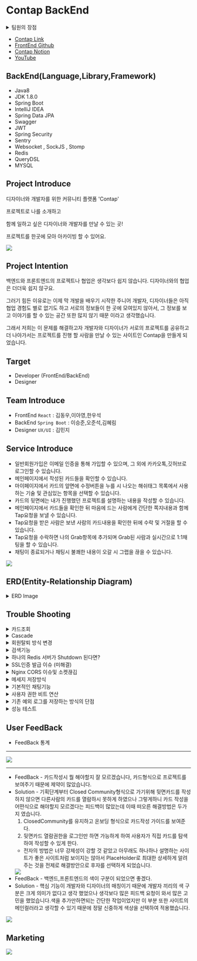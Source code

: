 # Contap BackEnd

<details>
<summary>팀원의 장점</summary>
<div markdown="1">

### 한우석

- 이승준 
  - 어떤 부탁을 드려도 정말 척척 해결 해주셨습니다. 덕분에 부담없이 필요한 기능들을 요청할 수 있어서 너무 좋았습니다. 서버 처리 속도도 되게 꼼꼼하게 신경 써주셔서 저희 사이트가 훨씬 더 쾌적해 졌다고 생각합니다. 매우 뛰어난 실력을 가지셨음에도 겸손하시고 항상 꼼꼼하게 코드 리뷰도 해주시면서 백엔드의 기둥같은 역할을 잘 해주셔서 너무 감사합니다.
- 오준석
  - 미니때도 같이 프로젝트를 진행 했었는데 그때 보다 훨씬 많은 성장을 하셨다고 생각합니다. 저와 같이 항상 마지막 까지 게더에 남아서 다른 짜잘한 기능들을 같이 진행 했었는데 그렇게 필요하지 않은 기능인데도 불구하고 막히면 끝까지 해결 하려고 하시는 모습이 인상적이였습니다. 프로젝트 내,외적으로 문제가 생기면 가장 먼저 뛰어가고 팀을 위해주셔서 우리팀이 웃으면서 여기까지 올 수 있었습니다. 그리고 솔직히 소셜로그인, HTTPS모두 준석님 아니였으면 못했을 것 같아요!
- 김혜림
  - 항상 밝은모습으로 맡은 일은 끝까지 해내고 마는 모습이 좋았습니다. 똑 부러지게 설명도 잘 해주시고 힘든 내색도 잘 하지 않으셨어요. 매번 회의를 진행 할 때도 정말 열심히 참여해주셔서 이렇게 좋은 결과물이 나왔다고 생각합니다. 저희 왕언니에요!
- 김동우
  - 담당하신 부분에 대해서 어떻게든 찾아 문제를 해결 하시는 모습이 너무 든든 했습니다.
    그래서 더 제 파트에 집중할 수 있었던 것 같아요! 의지가 많이 되었습니다.
    좋은 아이디어를 많이 내주셔서 감사합니다.
- 이아영
  - 거의 마이페이지에 감금당해 있으시던 우리 아영님.. 그래도 결국 이기셔서 다행입니다 ㅜㅜ 정말 끝까지 포기하지 않고 늦은 시간까지 너무 고생 많으셨어요! 저한테 물어보실때 계속 너무 죄송해 하셨는데 그러지 않아도 괜찮아요 덕분에 저도 많이 배울 수 있어서 너무 의미있었던 시간이였습니다.
    덕분에 마이페이지 진짜 이쁘게 나왔어요 너무 감사하고 고생 많으셨습니다~
- 김민지
  - 이번 실전프로젝트 모든 디자이너를 통틀어서 가장 열심히 참여 해주셨다고 확신합니다.
    UX/UI, 라이팅 등 뭐 하나 이유없이 작업하시지 않고 꼼꼼하게 신경 쓰시는 모습에 너무 많은 것을 배웠습니다. 제 의견을 정말 잘 들어주시고 피드백도 꼼꼼하게 해주셔서 저희 사이트 디자인이 그렇게 칭찬을 받았다고 생각해요! 하루도 빠지지 않고 게더에 계속 들어와 계시고 혼자여서 많이 부담 되었을텐데도 불구하고 정말 디자인을 잘 뽑아 주셨습니다. 전 저희 사이트 디자인이 세상에서 제일 이뻐요 채구채구

### 오준석

- 이승준
  - 코드 이해력이 너무 좋으셨습니다.  남이 짠 코드도 쉽게 이해한 뒤에 알려주셨고, 전반적으로 코드를 어떻게 생각하며 짜면 좋을지 생각하는 방법을 많이 배웠습니다.어떤 질문이던 마다하지 않고 친절하게 알려주셨습니다.언제나 밝은 모습으로 팀원들을 항상 반겨주는 모습에 많은것을 배운 시간이었습니다.많은걸 알려주셔서 너무 감사합니다.
- 김혜림
  - 항상 긍정적이시고 어떤 도움도 거절하지 않고 항상 밝은모습으로 도와주셨습니다. 워낙 경력도 있으신 분이었어서 코드를 작성하는데 있어서도 배울점이 많았습니다.그리고 좋은 분위기를 형성해주시려고 항상 노력해주셨고 어떤말이던 귀담아 들어주셔서 너무너무 감사했습니다. 많은걸 배울수 있게 해줘서 감사합니다.
- 김동우
  - 팀장으로서 팀원들의 의견을 귀 귀울이려고 노력하시는 모습이 멋졌습니다.팀원의 생각이라면 절대 놓치지 않으려고 하시는 모습이 너무 인상깊었습니다. 팀장일하는게 만만치 않은 일 일텐데 개의치않아하시고 항상 팀원을 먼저 생각하려 하시는 모습에서 많은것을 배웠습니다.팀원들을 잘 이끌어주셔서 감사합니다.
- 한우석
  - 미니프로젝트때도 한팀이었기에 너무나도 서로를 잘 아는 상태였습니다. 역시나 이번 프로젝트때도 서로의 케미가 빛을 내주었고,항상 밝은 모습과 책임감 있는 모습은 여전히 최고였습니다. 새벽까지 저와함께 짜잘한 버그들을 같이 수정하고 안되는것도 같이 헤딩하면서 많이 성장하는 시간이 되었던것 같습니다.함께 늦게까지 노력해줘서 감사합니다.
- 이아영
  - 언제나 긍정적이시고 막히시면 언제나 질문 하시며 더 실력을 늘리고 싶어하는 열정이 너무나도 많이 보였었습니다. 본인 맡은 바를 어떻게해서든 끝내려는 모습도 인상깊었습니다. 본인이 항상 부족하다고 생각하시면서 겸손한 자세로 공부하는 모습을 볼때마다 나도 저렇게 해야겠다 라는 생각을 정말 많이 했던것 같습니다. 언제나 밝은모습 보여주셔서 감사합니다.
- 김민지
  - 개발자가 아닌 디자이너이시기에 제가 감히 실력을 논할순 없지만 제가 느끼기엔 실력적으로도 너무 출중하셨고, 어떤 디자인의 요구가 들어오더라도 마다하지않고 다 반영하려고 노력해주셨던 모습이 본받아야 겠다라고 생각했습니다.학교를 다니시는 와중에도 디자이너일 외적으로도 팀원들과 자주 소통하고 정말 팀의 일부가 되어 함께하는 모습이 너무 인상 깊었습니다.언제나 긍정적으로 임해주셔서 감사합니다.

### 김민지

- 이승준
  - 백엔드는 잘 모르지만 서버 최적화에 많은 힘을 써주신 것 같습니다. 덕분에 안정성 있는 홈페이지를 만들 수 있었던 것 같습니다. 또한 같은 팀 외에도 다른 팀 백엔드 개발자도 성심성의껏 도와주시는 점이 인상적이었습니다. 무뚝뚝한 말투에 그렇지 못한 따뜻한 심성에 같이 일하면서 재밌고 즐거웠습니다. 감사했습니다!
- 오준석
  - 팀의 문제 해결사이자 분위기 메이커를 담당하셨습니다. 덕분에 트러블 없이 즐겁게 프로젝트를 진행할 수 있었고 의지할 수 있었습니다. 적극적으로 유저 테스트를 진행하거나, 팀원들의 개발 일정 체크하는 등 팀의 전반적인 부분에 기여하셨기 때문에 백엔드 개발자 외에도 PM과 같은 역량을 볼 수 있었습니다. 준석님이 있어서 모두가 즐거웠습니다. 감사합니다.
- 김혜림
  - 백엔드 개발자지만 나은 서비스를 위해 기획면에서도 고민할 줄 아셨습니다. 기획 중에 흩어졌던 대화들을 정리하고 다음 방향을 제시하는데 탁월하셨습니다. 개발에서도 문제가 있으면 꼭 해결하려는 끈기와, 그 누구보다 성실하신 혜림님을 보며 같이 열심히 해야겠다고 생각했습니다. 고생 많으셨습니다.
- 김동우
  - 팀장으로서 팀을 이끌어가는데 부담이 크셨을 거라 생각합니다. 하지만 그런 내색 없이 항상 팀원들의 이야기에 귀 기울여주셨고 책임감 있게 팀을 이끌어 주셨습니다. 또한 중요한 디자인이 있으면 어렵더라도 반영해 주시려고 노력해 주신 점이 감사했습니다.
- 한우석
  - '좋은 프런트엔드 개발자'의 자질을 모두 갖추신 것 같습니다. 실력, 디자인 안목, 꼼꼼함, UX 이해도, 좋은 결과물을 위해 디자인을 최대한 구현하려는 노력까지 배우고 싶은 점이 많았습니다. 특히나 디자이너와의 커뮤니케이션 능력이 협업에서 빛을 발해 즐겁게 일할 수 있었습니다. 기억에 남는 개발자가 될 것 같습니다.
- 이아영
  - 개발 중에 담당 파트에서 디자인이 많이 수정되었지만 UI의 개선을 위해 잔수정도 마다하지 않으셨습니다. 항상 따뜻하고 웃는 얼굴로 팀원들을 대해주셨고 덕분에 팀 분위기는 물론 피드백의 과정마저 즐거웠습니다. 또한 개발 중간중간 디자이너와 커뮤니케이션을 위해 노력하시는 점이 인상 깊었습니다. 너무 감사했습니다 아영님.

### 이승준

- 오준석
  - 덕분에 6주동안 웃으면서 지낼수 있었습니다. 광대가 아니라 항상 좋은분위기를 만들어주셔서 재밌는 환경에 개발할수있어서 감사하게 생각하고 있습니다. 문서정리도 잘해주시고 , sentry,https,이메일 인증 등 새로운 기술을 적용해주셔서 서비스의 완성도를 높일수 있었던것 같습니다.
- 김혜림
  - 어려운 문제도 끈기를 갖고 해결하려는 모습이 보기좋았습니다. 개발 과정중에서 문제가 발생했을때 혼자 공부하시면서 처리해주시고, 그내용까지 상세하게 정리해서 설명해주셔서 감사하게 생각하고있습니다.그리고 여러가지 자잘한 부분도 섬세하게 신경써주셔서 놓치고 갈수있던 부분들도 많이 잡아주셨습니다.!
- 김동우
  - 팀장역할을 잘 해주셔서 감사하게 생각하고있습니다. 항해 1주차때 같은조로 만났었는데 열심히 하는 모습이 보기좋았었는데 그때 그모습 그대로 변하지않고 초심 그대로 열심히 하시는 모습을 보면서 저도 동기부여를 많이 받은것 같습니다. 변하지 않고 열심히 하길 바랄게요...!!
- 한우석
  - 프론트 개발자 분들중에 제일 고생을 많이 하신것 같습니다. 여러가지 기술적인 측면도 해결해주시고 자잘한 부분까지 꼼꼼하게 신경써주셔서 좋은결과물을 얻어낼수 있었던것 같습니다.재밌는 성격 덕분에 6주동안 재밌게 지낼수있어서 좋았어요.. 정말 열심히 하시고 잘하시는 분이라서 성큼성큼 성장할것 같네요!
- 이아영
  - 항상 긍정적인 분입니다. 어떤 상황에서도 밝게대해 주실것같아서 어떤 얘기던 편하게 얘기할수있을것같다는 생각이 드는 분입니다. 또한 일이 해결될때까지 자리를 지키는 모습도 정말 책임감있고 멋있으신것같습니다. 프로젝트 막바지에는 항상 해뜰때까지 하셧던것 같네요. 덕분에 클라이언트 부분이 더완성도가 높아진것같습니다. 정말 고생하셧어요.
- 김민지
  - 수업까지들으시고 다른 사이드 프로젝트까지 진행하시면서 디자인을 만들어 주셨습니다.디자인에대한 안목은 없지만 정말 누가봐도 이쁜 디자인을 만들어주셔서 감사하게 생각하고 있어요, 바쁘신 와중에도 항상 게더에 접속해서 밤늦게까지 같이 열심히 일 해 주시고, 의사소통도 적극적으로 해주신것 같아요 다시한번 감사드립니다.

### 이아영 

- 이승준
  - 프론트에서 필요한 요청이 있는지 항상 신경써주셔서 정말 감사했으며, 프론트 코드도 공부하시면서 어려운 부분 같이 보면서 도와주셔서 감사합니다. 묵묵히 맡으신 부분 책임감있게 마무리해주셔서 멋지십니다!
- 오준석
  - 개발하면서 힘들어할때 좋은 말씀으로 응원해주셔서 정말 감사했으며, https 연결 성공하시고 다른조원 분들에게도 알려주셨던 모습이 멋지십니다! 팀 프로젝트가 좋은 방향으로 갈수있게 많은 아이디어 말씀해주셔서 덕분에 좋은 결과물을 얻어가게 되어 감사합니다.
- 김혜림
  - 마이페이지 추가 요청사항나 변경사항이 초반에 자주있었는데 바로바로 수정해주시고, 마이페이지 편하게 작업할 수 있어서 정말 감사했습니다. 매일 알고리즘 공부하시는 열정적인 모습이 멋지십니다!
- 김동우
  - 팀장님으로서 6주동안 팀을 이끄시느라 고생많으셨습니다! 항상 팀원들 말씀에 귀기울여 주시고 팀장역할과 개발 두가지를 동시에 하시느라 힘들고 부담도 되셨을텐데 잘해주셔서 정말 멋지십니다! 마이페이지 검색기능 맡아서 마무리 해주시고, 자잘한 질문들 같이 봐주셔서 정말 감사합니다.
- 한우석
  - 프론트엔드 부분 전체적인 피드백 꼼꼼하게 챙겨주셔서 감사합니다. 잠을 포기하시면서 맡은 부분 책임감있게 끝내시고 프론트엔드 해결사 역할 해주셔서 감사했고 정말 멋지십니다! 6주동안 제가 질문 많이 했는데 매번 자세히 설명해주셔서 개발 꿀팁들도 많이 알아가고 배웠습니다ㅠㅠ 덕분에 프로젝트 무사히 끝낼 수 있었습니다. 정말 감사합니다 우석님!
- 김민지
  - 이번 프로젝트 기획짤때 아이디어가 넘치는 모습이 정말 멋지셨습니다. UX적인 부분을 고려해서 디자인하시고 라이팅하시는 모습을 통해 웹페이지들이 그냥 나오는게 아니구나를 알게되고 덕분에 UX적인 부분을 많이 배워서 유익했습니다. 매번 회의에 참여해주시고, 열심히 작업해주시는 모습에 감동이였으며 감사했습니다. 민지님의 밝음이 그리울거 같습니다. 저희팀과 즐겁게 작업해주시고 멋진 결과물 만들어주셔서 정말 감사합니다 민지님!

### 김동우

- 이승준
  - 첫 프로젝트 때 기획이 막판에 바뀌어 쉽지 않았을텐데도 완벽하게 해내는 모습이 멋져 이번에도 같이 프로젝트를 하게 되었습니다. 6주 동안에 긴 여정에도 검색, 무한스크롤 등 저와 함께하는 작업을 너무나 잘 만들어 주셨습니다. 앞으로 더 어렵고 복잡한 기능을 쉽게 만느는 능력자가 되실거라 믿어 의심치 않습니다!
- 오준석
  - 6주동안의 긴 여정에서 제가 팀장으로서 부족한 부분이 있을 때 같이 분위기를 살려주고 이끌어 주셔서 무사히 잘 마친 것 같습니다. 기능적인 부분에서도 로그인, 회원가입, 탈퇴, 비밀번호 변경 등을 제가 어렵지 않게 작업할 수 있도록 도와주셨습니다. 프로젝트 내외적으로 너무 든든했습니다!
- 김혜림
  - 저와 같은 아침형 인간이신 혜림님ㅋㅋㅋ 저와는 알람 기능을 작업했는데 처음 들어 잘 이해가 안가는 비트연산자 개념을 친절하게 설명해주셔서 어렵지 않게 기능을 만들 수 있었던 것 같습니다. 그리고 최종 발표자료에 디테일한 부분을 잡아주셔서 좀 더 발표를 편하게 할 수 있었던 것 같습니다! 다음에도 멋진 동료 개발자로서 멋진 프로젝트 같이 하고 싶습니다!
- 한우석
  - 이번에 가장 중요한 채팅이란 생소할 수 있는 기능을 맡았지만 멋지게 해내주셔서 감사합니다. 덕분에 제 기능에만 집중을 할 수 있었습니다. 그리고 잠을 줄여가며 저희 사이트의 전체적인 디테일을 잡아주셔서 감사합니다. 메인페이지 이펙트를 멋지게 해주신 걸 봤을 때 감동은 잊을 수 없습니다ㅎㅎ 어떤 어려운 기능이라도 해내실 수 있는 개발자가 될 것 같습니다!
- 이아영
  - 승준님과 마찬가지로 첫 프로젝트 때 스타일링이 어려웠었는데 너무 멋지게 바꿔주셔서 같이 프로젝트를 하게 됐습니다. 이번에 카드 앞면, 마이페이지의 상세하고 디테일한 기능을 위해 여러 번 수정을 하며 작업 한 결과 지금의 멋있는 결과물이 나올 수 있었습니다. 디자인 감각도 뛰어난 멋진 프론트엔드 개발자가 될거라 믿어 의심치 않습니다!
- 김민지
  - 디자인으로 프로젝트의 시작을 열고, 프로젝트 썸네일로 마무리를 지어주셨습니다. 물론 그 사이에도 수많은 디자인 수정과 마케팅도 맡아서 해주셨습니다. 디자이너분과 첫 협업인데 너무 잘 마무리 되어 처음 해보는 협업에 대한 두려움도 없앨 수 있었던 것 같습니다. 무엇보다 멋진 디자인으로 다른 페이지보다 더욱 고급스러워 보이게 만들어주신 민지님 채구

### 김혜림

- 이승준
  - 아이디어가 뛰어나며, 집중력 있게 만들어내었습니다. 개발적으로 많이 배울 수 있었습니다. 늦게까지 많은 일을 맡아 프로젝트 진행에 힘써주었습니다.
- 오준석
  - 타인에게 배려가 많습니다. 배우고자 하는 마음이 커서, 3개월 전보다 지금 실력이 많이 늘었습니다. 또한 늦게까지 남아 일을 하시며 프로젝트에 많은 부분을 맡아주셨습니다.
- 김동우
  - 맡은 바에 욕심이 있어 끝까지 책임감 있게 준비하는 모습을 볼 수 있었습니다. 또한 팀장으로서 팀의 분위기를 잡는 것에 최선을 다 하신 것 같습니다.
- 한우석
  - 완성도 높은 프론트엔드 개발을 위해 노력하는 모습을 볼 수 있었습니다. 책임감 있게 프로젝트 진행에 도움 주셨습니다.
- 이아영
  - 팀이 원활하게 돌아가도록 긍정적으로 임해주셨습니다. 언제나 질문하시며 더 실력을 키우시려는 모습과 기능 개발에 최선을 다하시는 모습이 멋졌습니다.
- 김민지
  - 전체 팀 중 가장 열심히 하시는 디자이너로 뽑을 수 있었을 것 같습니다. 대학생임에도 불구하고 매일 게더에 오래 계시고 회의에 꼭 참여하시는, 디자인에 적극 참여하시는 모습이 좋았습니다.

</div>
</details>

+ [Contap Link](https://contap.co.kr)
+ [FrontEnd Github](https://github.com/d0ngwooK1m/contap)
+ [Contap Notion](https://frequent-packet-5ba.notion.site/ConTap-dda2c10905b7488fa31e7b0e5f3ee8e6)
+ [YouTube](https://www.youtube.com/watch?v=dqNdoTjVQVg&ab_channel=junseok)

## BackEnd(Language,Library,Framework)
+ Java8
+ JDK 1.8.0
+ Spring Boot
+ IntelliJ IDEA
+ Spring Data JPA
+ Swagger
+ JWT
+ Spring Security
+ Sentry
+ Websocket , SockJS , Stomp
+ Redis
+ QueryDSL
+ MYSQL


## Project Introduce
디자이너와 개발자를 위한 커뮤니티 플랫폼 'Contap'

프로젝트로 나를 소개하고

함께 일하고 싶은 디자이너와 개발자를 만날 수 있는 곳!

프로젝트를 한곳에 모아 아카이빙 할 수 있어요.

<img src = "https://media.vlpt.us/images/junseokoo/post/69d1eaed-69bb-43d9-a3e9-ba9d7cb85ae7/KakaoTalk_20211202_234232569.png">

## Project Intention
백엔드와 프론트엔드의 프로젝트나 협업은 생각보다 쉽지 않습니다. 디자이너와의 협업은 더더욱 쉽지 않구요.

그러기 힘든 이유로는 이제 막 개발을 배우기 시작한 주니어 개발자, 디자이너들은 아직 협업 경험도 별로 없기도 하고 서로의 정보들이 한 곳에 모여있지 않아서, 그 정보를 보고 이야기를 할 수 있는 공간 또한 많지 않기 때문 이라고 생각했습니다.

그래서 저희는 이 문제를 해결하고자 개발자와 디자이너가 서로의 프로젝트를 공유하고 더 나아가서는 프로젝트를 진행 할 사람을 만날 수 있는 사이트인 Contap을 만들게 되었습니다.

## Target
+ Developer (FrontEnd/BackEnd)
+ Designer 

## Team Introduce
+ FrontEnd `React` : 김동우,이아영,한우석 
+ BackEnd `Spring Boot` : 이승준,오준석,김혜림
+ Designer `UX/UI` : 김민지

## Service Introduce
+ 일반회원가입은 이메일 인증을 통해 가입할 수 있으며, 그 외에 카카오톡,깃허브로 로그인할 수 있습니다.
+ 메인페이지에서 작성된 카드들을 확인할 수 있습니다.
+ 마이페이지에서 카드의 앞면에 수정버튼을 누를 시 나오는 해쉬태그 목록에서 사용하는 기술 및 관심있는 항목을 선택할 수 있습니다.
+ 카드의 뒷면에는 내가 진행했던 프로젝트를 설명하는 내용을 작성할 수 있습니다.
+ 메인페이지에서 카드들을 확인한 뒤 마음에 드는 사람에게 간단한 쪽지내용과 함께 Tap요청을 보낼 수 있습니다.
+ Tap요청을 받은 사람은 보낸 사람의 카드내용을 확인한 뒤에 수락 및 거절을 할 수 있습니다.
+ Tap요청을 수락하면 나의 Grab항목에 추가되며 Grab된 사람과 실시간으로 1:1채팅을 할 수 있습니다.
+ 채팅이 종료되거나 채팅시 불쾌한 내용이 오갈 시 그랩을 끊을 수 있습니다.

<img src = "https://media.vlpt.us/images/junseokoo/post/6fc90ee8-a5fb-45d7-a501-32c7ac734cef/KakaoTalk_20211202_230337351.png">

## ERD(Entity-Relationship Diagram)
<details>
<summary>ERD Image</summary>
<div markdown="1">
<img src = "https://media.vlpt.us/images/junseokoo/post/a9047c28-2396-4b39-adc7-190f749e1de7/%EC%BA%A1%EC%B2%98.PNG">
</div>
</details>

## Trouble Shooting
<details>
<summary>카드조회</summary>
<div markdown="1">
처음엔 앞면만 보여주는 페이지에서도 뒷면정보(상세내용)까지 DB에서 불러오는 방법을 선택했었습니다. 이렇게 선택하게 된 이유는 DB에 접촉을 줄이고, 프론트에서도 서버에 접촉을 적게 하고 싶다해서 테스트를 진행해 보았는데
결과적으로 테스트의 결과가 성능이 좋게 나왔습니다. 나중에 알게되었지만 테스트 자체의 방법도 잘모 되었다는걸 알게되었습니다. 이 이유는 검색 쿼리에서 속도가 다시 느리게 나왔기 때문입니다.

- 랜덤한 유저 9명을 뽑아오는 테스트 속도 - 10ms
- 검색하였을때 테스트속도 - 600ms
- 위와 같은 현상으로 앞면만 보여주는 페이지에서는 뒷면정보를 불러오지 않게끔 수정 하였습니다.
- 랜덤한 유저 9명을 뽑아오는 테스트 속도 - 1~5ms
- 검색하였을때 테스트속도 - 100ms 이상은 거의 나오지 않았습니다.

</div>
</details>

<details>
<summary>Cascade</summary>
<div markdown="1">

+ 회원탈퇴 진행시 뒷면카드(상세내용)이 존재하면 탈퇴가 되지 않는 문제가 생겼습니다.
+ 아무래도 유저와 연관관계가 너무 많이 걸려있어서 일거라 생각이 들었습니다.
+ 처음엔 User Entity에 있는 @OneToMany List<Card> 에 CascadeType.All을 적용하였지만, 뒷면카드(상세내용)이 존재하더라도
  탈퇴는 원활하게 되었는데,뒷면카드(상세내용)만 삭제하려고 했을때 삭제가 되지않는 오류가 발생했습니다.
+ 다음 방법으론 CascadeType.REMOVE를 적용하였는데 두 문제다 해결이 되었지만,ALL이 REMOVE보다 더 상위 개념으로 인지하고 있었는데
  왜 ALL은 되지 않았을까? 그래서 당장의 해결에 집중하는것보다는 위의 궁금증을 해결하기위해서 구글링한 결과 CascadeType.ALL을 orphanRemoval = true 와 함께쓰면 된다는 블로그를 보게되어 적용하였는데 역시나 되지않습니다. 하지만 또 이상하게도 CascadeType을 생략하고 orpahRemoval = true만 적용했을때는 탈퇴,뒷면카드개별삭제 둘다 가능했다. 이 부분 현재 기능자체는 해결이 되었지만 우리가 Cascade를 아직 정확하게 알지 못하여서 궁금증에 대한 해결은 현재 미해결 상태이므로 추후에 더 공부를 한 뒤에 해결방법을 찾을 예정입니다.

</div>
</details>

<details>
<summary>회원탈퇴 방식 변경</summary>
<div markdown="1">

<img src = "https://media.vlpt.us/images/junseokoo/post/e3dec966-fd35-4575-92ae-b38989488015/%EC%BA%A1%EC%B2%98.PNG">

+ 처음에는 회원탈퇴를 누르는 즉시 사용자 테이블에서 사용자 정보가 모두 삭제 되게끔 Cascade 적용하여 진행하려 했습니다.
+ 하지만 현재 저희 서비스구조상 사용자와 연관관계가 많이 형성이 되어 있었기 때문에 관련된 모든 부분에 Cascade를 적용해야지만 탈퇴가 가능하게 처리가 됐었습니다.
+ 이렇게 했을때 탈퇴 자체는 어려운 부분은 아니었습니다.
+ 하지만 이 과정속에서 회원탈퇴 처리를 현업에는 어떻게 진행하는지 의문이 생겼습니다. 
+ 그래서 멘토님들한테도 여쭤보고,여러 사이트들을 참고해보니 회원탈퇴가 즉시 실시간 데이터삭제가 아닌 탈퇴를 하더라도 일정기간 사용자의 정보를 가지고 있다는것을 알게되었습니다.
+ 그리고 사용자의 정보들은 의존성이 강함을 캐치하였고 사용자 정보 삭제 시 Cascade대신 하위 데이터부터 삭제하는게 적절하다고 생각을 했습니다.
+ 그래서 저희는 회원탈퇴를 스프링 스케줄러를 이용해 사용자의 status를 관리하며 탈퇴를 하더라도 한 달 간 휴면 계정으로 관리되며, 한 달 후 사용자의 정보가 삭제되게끔 로직을 변경하였습니다.

</div>
</details>

<details>
<summary>검색기능</summary>
<div markdown="1">

<img src = "https://media.vlpt.us/images/junseokoo/post/21fba52d-31a9-400d-93b6-7e370f8f8264/%EC%BA%A1%EC%B2%98.PNG">

+ 저희 서비스의 User와 HasTag의 테이블구조는 보이는 이미지와 같은 형태로 구성되어 있는데요. 
+ HashTag로 검색을하면 선택한 HashTag를 토대로 User가 검색결과로 도출 되게끔 구현하려 했습니다.
+ 여기서 User 테이블과 HashTag테이블이 다대다 관계를 갖고있기에 중간테이블이 존재했는데,기존에는 JPQL을 사용하고 있어  and검색을 하기엔 쿼리문이 너무 복잡해져 OR검색으로 구현하였습니다.
+ 여기서 and검색을 구현하기 위해선 어떻게 해야할지 고민 하던중 User와 HashTag의 관계를 중간테이블에서 관리하는것이 아닌 User테이블에서 HashTag에 관련된 데이터를  관리하면 어떨까 라는 생각을 했었는데 이러한 방식이 반정규화라는 것임을 알게되었습니다.
+ User테이블에 HashTagString이라는 String 자료형 컬럼을 추가하고 축구와 Java를 좋아하는 유저라면 @Java@_@축구@ 와 같은 형태로 저장하였습니다.
+ 이렇게 함으로서 이전에 포기했던 and검색을 구현할 수 있게 되었고,성능적인면에서도 테스트를 진행 하였는데 5000명의 User가 랜덤한 HasTag 4개를 갖도록 설정해준 뒤에 중간테이블을 사용한 검색과 반정규화한 테이블을 사용한 검색을 비교하였을때 전자는 11.6ms가 나왔고 후자는 7.63ms가 나왔기 때문에 최종적으로는 반정규화한 테이블을 사용한 검색을 적용하였습니다.

</div>
</details>

<details>
<summary>하나의 Redis 서버가 Shutdown 된다면?</summary>
<div markdown="1">

- pub/sub이 중요하기 때문에 레디스를 죽지않도록 대비가 필요하다고 생각했습니다.
- 처음에는 서버 장애 발생시 기본적으로 불필요한 key를 삭제하거나 서버를 새로 추가한다던가 데이터 설계를 변경해 보관장소를 Redis에서 RDB로 변경하는 방법들이 있다고 파악하고 있는데 현재 구상중인 방법으로는 채팅내용같은 중요한 데이터는 RDB에 기록하고 캐시만 Redis에 저장하고 사라져도 좋은 데이터라면 Redis에 저장을 시켜보려 하였습니다.
- 하지만 이 부분은 이론적인 부분만 찾아서 서비스에 접목시키기에는 이해도가 너무 부족했었습니다. 
- 서버 다운이 됐을때 대처 방안을 여러 방법들을 찾아본 결과로 가장 참고자료가 많았었던 Redis Sentinel 로 진행했습니다.
- Sentinel은 HA 무중단서비스를 지원하고 마스터와 슬레이브구조에 센티넬을 추가해 각각의 서버들을 감시하도록 하는 구조로 되어있으며 마스터를 감시하다가 다운되면 슬레이브를 마스터로 승격시키고 다운되었던 마스터가 재기동되면 센티넬이 해당 마스터를 슬레이브로 전환시키는 구조였습니다.

<img src = "https://media.vlpt.us/images/junseokoo/post/da2d74fe-7dbc-440f-8ce2-d0b822607973/123.png?w=768">

- 참고 레퍼런스를 통해 레디스 센티넬을 우분투에서 구축 및 설정작업을 하였습니다.
- 서버 slave/master 만들기 - [https://d2fault.github.io/2019/01/24/20190124-install-redis-and-set-master-slave-relationship/](https://d2fault.github.io/2019/01/24/20190124-install-redis-and-set-master-slave-relationship/)
- Sentinel 구동하기 및 스프링부트 config파일 설정 - [https://co-de.tistory.com/15](https://co-de.tistory.com/15)
</div>
</details>

<details>
<summary>SSL인증 발급 이슈 (미해결)</summary>
<div markdown="1">


```
$ sudo certbot --nginx -d contap.shop -d www.contap.shop
```
+ 이전에 Nginx Configuration 도 진행하였고 인증서를 발급받는 위의 명령어를 실행한 이후에 발생하였습니다.

```
Domain: contap.shop
Type: connection
Detail: Fetching
http://contap.shop/.well-known/acme-challenge/eI2sMNZH0hZ-XJwpw625SzdbauGMG5cex5uvVO2hWaI: 1
Timeout during connect (likely firewall problem)

Domain: www.contap.shop
Type: connection
Detail: Fetching
http://www.contap.shop/.well-known/acme-challenge/eI2sMNZH0hZ-XJwpw625SzdbauGMG5cex5uvVO2hWaI: 1
Timeout during connect (likely firewall problem)

To fix these errors, please make sure that your domain name was
entered correctly and the DNS A/AAAA record(s) for that domain
contain(s) the right IP address. Additionally, please check that
your computer has a publicly routable IP address and that no
firewalls are preventing the server from communicating with the
client. If you’re using the webroot plugin, you should also verify
that you are serving files from the webroot path you provided.
```

---

+ 우분투에서 cerbot으로 인증서를 발급받는 과정에서 위와 같은 오류가 발생했습니다.
+ 이게 처음에는 사실 한번에 인증서를 발급 받았었습니다. 그런데 좀더 공부도하고싶고 다시 해보면서 하려고 기존에 인증서가 깔려있던 ec2를 지운뒤에
  다시 재발급하는 과정에서 이슈가 나왔습니다.
+ 구글에 위와같은 오류를 검색해보니 80포트를 열어보라해서 ec2에서도 확인하고 우분투 내에서도 80포트를 일부러도 끊었다가 다시키기도해보고 가비아에서 dns설정에 ip값이 제대로 들어가있나 확인도 해보고
  도메인도 5개정도 새로 발급받음과 동시에 ec2도 계속 새로 생성(약20개정도 새로생성해봤음..)하면서 진행해보았지만 해결이 전혀 되지 않았습니다.
+ 그외에 구글링으로 저 오류를 검색해 약 30페이지에 다르는 이휴 해결 내용들을 확인하며 제시해준 해결방법들을 진행해보았지만 역시나 되지 않았습니다.
+ 그래서 든 생각이 혹시 내가 너무많은 요청을 해서 막힌건가 라는 생각이 들기도 하였습니다.
+ 그래서 아이피도 바꿔서 진행해봤지만...결론은 실패했습니다..
+ 여러방법들을 약 2일에 걸쳐서 시도해보았지만 계속 같은 상황이 반복되었습니다.그래서 혹시나 하는마음에 팀원한분에게 내가 아는 인증서 발급과정을
  설명하며 진행해보았는데 이 분은 또 한번에 되었습니다.
+ 우리는 왜 이 부분이 왜 이렇게 되었고 어디서 실수가 있었는지 짚고 넘어가고싶은데 우리의 역량으로는 도저히 위 오류의 원인과 해결방법을 도저히 찾을수가 없었습니다.

</div>
</details>

<details>
<summary>Nginx CORS 이슈및 소켓끊김</summary>
<div markdown="1">

+ 처음엔 그저 코드부분에서의 문제로만 생각하고 cors걸려있는 부분을 전부 모두허용으로 바꿔주었습니다.
+ 실패 후 아래와같이 cors 필터도 만들어보았습니다.

---

```java
import javax.servlet.*;
import javax.servlet.http.HttpServletRequest;
import javax.servlet.http.HttpServletResponse;
import java.io.IOException;

public class CORSFilter implements Filter {@Override
public void init(FilterConfig filterConfig) throws ServletException {

}

    @Override
    // CORS 설정
    public void doFilter(ServletRequest servletRequest, ServletResponse servletResponse, FilterChain chain)
            throws IOException, ServletException {
        HttpServletRequest request = (HttpServletRequest) servletRequest;
        ((HttpServletResponse) servletResponse).addHeader("Access-Control-Allow-Origin", "*");
        ((HttpServletResponse) servletResponse).addHeader("Access-Control-Allow-Methods","*");
        ((HttpServletResponse) servletResponse).addHeader("Access-Control-Allow-Headers","*");

        HttpServletResponse resp = (HttpServletResponse) servletResponse;

        if (request.getMethod().equals("OPTIONS")) {
            resp.setStatus(HttpServletResponse.SC_OK);
            return;
        }
        chain.doFilter(request, servletResponse);
    }

    @Override
    public void destroy() {

    }


}
```
---

+ 이래도 Cors는 해결되지 않았습니다. 이상한게 프론트쪽에서 서버가 연결되지도 않았는데 CORS가 발생해서 뭔가 설정쪽에 분명히 문제가 있다고 판단했습니다.
+ 구글링도해보고 찾아보다가 다른팀원이 nginx 에서 proxy 설정을 해보라고 했습니다.
+ 생각해보니 SSL인증을 받은 뒤에 WelcometoNginx가 나오면 끝이다 라고만 생각했었는데 CORS오류와 다른 팀원이 알려준 내용을 토대로 생각해보니 내 서버로 redirect가 되지 않고 있다는걸 발견했다. 우리는 애초에 서버가 켜지면 회원을 조회할수 있는페이지를 마련했었는데 WelcometoNginx가 나오는건 분명 문제가 있다는 거였던것이다. 사실 그냥 다된줄로만 알고 있었습니다. 그래서 nginx configuration을 건드려 보기로 했습니다.

---

```
$ sudo vim /etc/nginx/sites-available/default
```
+ 들어가면 아래화면에서 수정을 해주었습니다.



---

```
##
# You should look at the following URL's in order to grasp a solid understanding
# of Nginx configuration files in order to fully unleash the power of Nginx.
# https://www.nginx.com/resources/wiki/start/
# https://www.nginx.com/resources/wiki/start/topics/tutorials/config_pitfalls/
# https://wiki.debian.org/Nginx/DirectoryStructure
#
# In most cases, administrators will remove this file from sites-enabled/ and
# leave it as reference inside of sites-available where it will continue to be
# updated by the nginx packaging team.
#
# This file will automatically load configuration files provided by other
# applications, such as Drupal or Wordpress. These applications will be made
# available underneath a path with that package name, such as /drupal8.
#
# Please see /usr/share/doc/nginx-doc/examples/ for more detailed examples.
##
# Default server configuration
#
server {
        client_max_body_size 50M; << S3이미지 저장용량 제한해줘도 여기서 CORS걸려서 해줬음
        
        # SSL configuration
        #
        # listen 443 ssl default_server;
        # listen [::]:443 ssl default_server;
        #
        # Note: You should disable gzip for SSL traffic.
        # See: https://bugs.debian.org/773332
        #
        # Read up on ssl_ciphers to ensure a secure configuration.
        # See: https://bugs.debian.org/765782
        #
        # Self signed certs generated by the ssl-cert package
        # Don't use them in a production server!
        #
        # include snippets/snakeoil.conf;
        root /var/www/html;
        # Add index.php to the list if you are using PHP
        index index.html index.htm index.nginx-debian.html;
        
        server_name xxxxx.shop www.xxxxx.shop; <<도메인넣어줘야함
        location / {
                   # First attempt to serve request as file, then
                   # as directory, then fall back to displaying a 404.
                   
                   #try_files $uri $uri/ =404; << 이거 기존에 있던거 주석처리했음
                   proxy_pass http://ec2아이피:8080; << redirect시켜줬음 이걸로인해 웰컴투안나옴
                   proxy_http_version 1.1;
                   proxy_set_header Upgrade $http_upgrade;
                   proxy_set_header Connection "Upgrade";
                   요기서 위에 3개는 소켓연결이 계속 끊겨서 넣음
                   
        }
        # pass PHP scripts to FastCGI server
        #
        #location ~ \.php$ {
        #       include snippets/fastcgi-php.conf;
        #
        #       # With php-fpm (or other unix sockets):
        #       fastcgi_pass unix:/var/run/php/php7.0-fpm.sock;
        #       # With php-cgi (or other tcp sockets):
        #       fastcgi_pass 127.0.0.1:9000;
        #}
        # deny access to .htaccess files, if Apache's document root
        # concurs with nginx's one
        #
        #location ~ /\.ht {
        #       deny all;
        #}
    #listen [::]:443 ssl ipv6only=on; # managed by Certbot  <<여기 주척처리해줬음.
    listen 443 ssl; # managed by Certbot
    ssl_certificate /etc/letsencrypt/live/nybae.shop/fullchain.pem; # managed by Certbot
    ssl_certificate_key /etc/letsencrypt/live/nybae.shop/privkey.pem; # managed by Certbot
    include /etc/letsencrypt/options-ssl-nginx.conf; # managed by Certbot
    ssl_dhparam /etc/letsencrypt/ssl-dhparams.pem; # managed by Certbot
}
# Virtual Host configuration for example.com
#
# You can move that to a different file under sites-available/ and symlink that
# to sites-enabled/ to enable it.
#
#server {
#       listen 80;
#       listen [::]:80;
#
#       server_name example.com;
#
#       root /var/www/example.com;
#       index index.html;
#
#       location / {
#               try_files $uri $uri/ =404;
#       }
#}
server {
    if ($host = www.xxxx.shop) {
        return 301 https://$host$request_uri;
    } # managed by Certbot
    if ($host = xxxx.shop) {
        return 301 https://$host$request_uri;
    } # managed by Certbot
        listen 80 default_server;
        listen [::]:80 default_server;
        server_name contap.shop www.contap.shop;
    return 404; # managed by Certbot
}
```

---

+ 처음엔 proxy_pass 만 해줘서 우리가 이제 WelcometoNginx가 아닌 우리가 설정해놨던 페이지로 리다이렉트가 가능해졌다. 이와 동시에
  1차적 CORS오류도 해결되었습니다.

---
+ WebSocket을 지원할 때 리버스 프록시 서버가 직면하는 몇 가지 문제가 있습니다.
+ 하나는 WebSocket이 hop-by-hop 프로토콜이므로 프록시 서버가 클라이언트의 Upgrade 요청을 가로챌 때 적절한 헤더를 포함하여 WAS 서버에 업그레이드 요청을 보내야 한다는 것 입니다.
+ 또한 HTTP의 단기 연결과 달리 WebSocket은 오래 지속되기 때문에, 리버스 프록시는 연결을 닫지 않고 열린 상태로 유지하는 것을 허용해야 합니다.
+ 소켓에선 CORS가 나타나진 않았고, 지속적으로 연결이 끊기는 현상이 발생했습니다. 그래서 우리 서비스의 소켓과 관련된 실시간알람,채팅 들이 먹통이 되어버렸습니다.

```
# Web-socket 관련 설정들

# 1. HTTP/1.1 버전에서 지원하는 프로토콜 전환 메커니즘을 사용합니다.
proxy_http_version 1.1;

# 2. hop-by-hop 헤더를 사용합니다.
proxy_set_header Upgrade $http_upgrade;
proxy_set_header Connection "upgrade";
# 3. 받는 대상 서버(WAS)
#proxy_set_header Host $host;

```

+ Nginx는 클라이언트와 WAS 간 터널(소켓)을 설정할 수 있도록 WebSocket을 지원합니다. NGINX가 클라이언트에서 WAS로 업그레이드 요청을 보내려면 Upgrade 및 Connection 헤더를 명시적으로 설정해야 합니다.
+ 위와같이 작성하니 해결되었습니다!!!!
+ 하지만 또 2차적인 문제가 생겼습니다.
+ 이미지 업로드 문제였는데 우리는 백이 S3에서 이미지를 관리 하기로 했었습니다.
+ S3에서 아무리 이미지 용량제한을 늘려준다고 하더라도 nginx에서 설정을 따로 제한을 두지 않는 이상 이미지가 1MB이상이면 업로드를 실패하는 현상이 발생하였습니다.
+ 이건 마침 이 오류를 인지하지도 못할때 아까 도움을 받았던 팀원이 이미지 파일도 문제가있기에 nginx configuration 설정을 하시면 해결이 될거다 라고 알려 준 덕분에 빠르게 캐치할 수 있었습니다.

```
server {
listen       80;
listen 443 ssl http2;
srever_name www.도메인;
client_max_body_size 용량M;

```
+ 위의 설정내용에서 제일 맨위에 내용을 위와같이 추가해줘서 2차적인 문제도 말끔하게 해결되었습니다.



</div>
</details>

<details>
<summary>메세지 저장방식</summary>
<div markdown="1">

<img src = "https://media.vlpt.us/images/junseokoo/post/494856e7-993e-4124-9872-9d19386624be/%EB%85%B8%EC%85%982_1.png">

+ 위의 사진은 데이터베이스에  데이터를insert하는 API 요청의 런타임 입니다. (첫번째 api의 경우는 회원가입요청이라 비밀번호를 암호화 하는 과정에서 시간이 더 걸렸을거라 예상합니다. 두번째 api는 단순한 구조를 갖고 있는 테이블에 데이터를 넣는 것이었습니다.)
  저희팀 백엔드 개발자들은 ARC나 PostMan을 사용하면서 공통적으로 느낀 점은 데이터베이스에 insert하는 작업이 데이터를 조회하는 것보다 시간이 오래걸린다는 것이었습니다.

+ 위와 같은 생각을 지닌 상태로 채팅기능을 구현했기 때문에 1초에도 몇십개의 메시지가 발생 할 수 있는 서비스에서 메시지가 발생할때마다 DB에 insert를 하는 행위는 하면 안되겠다는 생각하였습니다. 그치만 구글링을 해봐도 어떤식으로 저장해라 라는 명확한 글을 못 찾았습니다. 그냥 하나씩 저장하는 방식은 옳지못하다는 글 뿐이었습니다.

+ 그래서 고민하다가 저희조에서 채용한 메시지 저장 방법은 메시지가 발생할때마다 서버에서 해당 메시지를 메모리에 갖고 있습니다. 갖고 있는 메시지의 개수가 100개가 넘으면 100개의 데이터를 한번에 저장하도록 구현했습니다. 사실 위와 같은 방법이 옳은 방법인지는 잘 모르겠습니다. 데이터가 저장되는과정에서 에러가 발생한다면 치명적인 문제가 발생할 것 같다는 생각이 들면서도 아직까지는 큰 문제가 없고 다른 좋은 방법도 떠오르지 않아 사용하고 있습니다. 더 좋은 방법이 있다면 알려주시면 감사하겠습니다..!

</div>
</details>

<details>
<summary>기본적인 채팅기능</summary>
<div markdown="1">

+ 단순 채팅기능(1:1채팅)까지만 구현한 후에 저희조는 채팅을 구현했으면 기본적으로 있어야 할 기능들을에대해서 고민을 해봤습니다. 그래서 나온 결론은 아래 3가지가 기본적으로 있어야 한다고 생각했습니다.

           1. 알람기능.

           2. 채팅방 조회시 최신순으로 정렬하는 기능.

           3. 채팅방 조회시 새로운 메시지가 있음을 알리는 기능.

+ 위의 기능은 메시지가 발생할때마다 DB에있는 값을 바꿔주는 행위를 해야지 가능한 기능들입니다(저희가 알고 있는 지식 내에서 내린 결론입니다.)
  하지만 채팅 메시지 저장 방식에서 고민했듯이 저희 조는 메시지가 발생할때마다 DB에 값을 insert하거나 update하는 방식을 선호하지 않았고 다른 좋은 방식이 있을지 고민을 많이 했었습니다. 그러던 중 이바울 멘토님께서 Redis의 key/value기능에 대해서 얘기해주셨습니다.
  redis에는 key/value 물론이고 정렬까지 해주는 자료구조까지 갖고 있어서 저희가 Redis를 잘 사용한다면 메시지가 발생할때마다 데이터 베이스에 접근하지 않아도 위의 기능을 구현할수있겠다고 생각했습니다. 저희조는 바로 Redis를 공부했고, 그를 바탕으로 위의 기능들을 구현했습니다. 전체적인 로직은 아래와 같습니다.

<img src = "https://media.vlpt.us/images/junseokoo/post/7466336c-2290-4f2f-822f-aacda42fb558/Untitled%20(1).png">

</div>
</details>


<details>
<summary>사용자 권한 비트 연산</summary>
<div markdown="1">

+ 저희조는 계속되는 요청에 DB에 단순한 Boolean형태 데이터가(알람설정과 같은 정보) 컬럼으로 추가됨으로써 , 칼럼을 많이 생성하는 것은 비효율적이라 생각되었습니다.
+ 그래서 비트연산을 사용하면 여러가지 Boolean 데이터를 한 칼럼안에 저장 할 수 있기 때문에 여러가지 Boolean 데이터를(최대 32개) 하나의 int형으로 저장하는 방식으로 구현하였습니다.

---
+ Boolean 형태 컬럼을 추가하며 권한을 관리 할 경우
```java
@Entity
User {	
		@Column
    private Boolean phoneTutorial;

    @Column
    private Boolean profileTutorial;

    @Column
    private Boolean otherUserRead;

    @Column
    private Boolean alarm;
}


//Service
public class MainService {
	//사용자 알람 여부 권한 bit연산으로 관리
	public void changeAlarmState(int alarmState, User user) {
        user.setAuthStatus(!authStatus);
        userRepository.save(user);
    }
}
```

---

+ 비트연산으로 값을 권한을 관리할 경우
```java
@Entity
User {
			@Column
	    @Schema(description = "사용자 권한(bit로 관리함) 0001:폰,0010:프로필,0100:otherUserRead,1000:alarm")
	    private int authStatus;
	}


//Enum ->비트연산
public enum AuthorityEnum {
		PHONE_TUTORIAL(Authority.PHONE_TUTORIAL),
    PROFILE_TUTORIAL(Authority.PROFILE_TUTORIAL),
    CAN_OTHER_READ(Authority.CAN_OTHER_READ),
    ALARM(Authority.ALARM),
    ALL_AUTHORITY(Authority.ALL_AUTHORITY);

		public static class Authority {
        public static final int PHONE_TUTORIAL = 0b0001;
        public static final int PROFILE_TUTORIAL = 0b0010;
        public static final int CAN_OTHER_READ = 0b0100;
        public static final int ALARM = 0b1000;
        public static final int ALL_AUTHORITY = 0b1111;
    }
}

//Service
public class MainService {
	//사용자 알람 여부 권한 bit연산으로 관리
	public void changeAlarmState(int alarmState, User user) {
        int authStatus = user.getAuthStatus();
        if(alarmState==0) {
            authStatus = authStatus & (AuthorityEnum.ALL_AUTHORITY.getAuthority() - AuthorityEnum.ALARM.getAuthority());
        }
        else if(alarmState==1) {
            authStatus = authStatus|AuthorityEnum.ALARM.getAuthority();
        }
        user.setAuthStatus(authStatus);
        userRepository.save(user);
    }
}
```
</div>
</details>

<details>
<summary>기존 예외 로그를 저장하는 방식의 단점</summary>
<div markdown="1">

+ FrontEnd가 배포시에는 Console을 찍은 내용들을 다 지워야 한다고 했습니다.
+ 그렇게되면 프론트측에선 그 이외의 예외들을 메세지만 확인할 수 있고 정확하게 어떤 오류인지 파악이 힘들었습니다. (BackEnd도 nohup으로 배포를 진행해 로그를 확인하는데 있어 어려움이 있었습니다.)
+ 그래서 처음엔 log를 메모장형식으로 저장되게끔 xml을 이용해서 남겼었습니다.
+ 하지만 이게 적으면 상관없겠지만 로그에 찍힌 내용이 많아졌을때는 찾는게 너무 힘들었습니다.
  + 기존 로그를 남겼던 방식
<img src = "https://media.vlpt.us/images/junseokoo/post/13d574af-4352-4dca-9bbc-078bbdf14192/image%20(2).png">

+ 그래서 Sentry를 이용해 BackEnd가 예외처리한 내용들 이외의 것들을 체크하고 좀더 수월하게 Fix할 수 있게 되었습니다.
+ 예시로 최종 직전 회원가입이 안되는 이슈가 발생했는데 프론트측에는 서버에 문의해주세요 라는 우리가 정한 메세지만 보여졌고 우리 또한 nohup으로 배포중이었기에 로그 확인이 어려웠습니다.
+ 하지만 Sentry 페이지에 들어가 어떤 이슈인지 한눈에 파악을 할 수 있었으며 위의 이슈를 5분도 걸리지 않고 바로 수정이 가능했습니다.
+ Sentry는 그냥 단순 이슈만 보여주는게 아닌 같은이슈가 몇번 발생했는지도 파악할 수 있으며,FrontEnd에서 요청한 API의 속도,총 요청한 API호출 대비 실패율 등의 내용을 확인할 수 있습니다.
+ 하지만 JSON BODY에 있는 값들은 확인이 아직까지는 불가능했기에 정확하게 이슈가 어떤 값으로 인해서 발생했는지 는 파악이 힘들었습니다. 이게 사용방법 미숙으로 인한건지 실제로 BODY값은 보여지지 않는건지 확인이 필요한 상황입니다.

<img src = "https://frequent-packet-5ba.notion.site/image/https%3A%2F%2Fs3-us-west-2.amazonaws.com%2Fsecure.notion-static.com%2F23e9f1ca-22bf-4c4d-90a3-c218308eab78%2F123.png?table=block&id=a9cbeb75-b2bf-46f8-89ff-e7237cfec002&spaceId=b468245f-8935-47ec-9cf1-a9bb010c2e27&width=2000&userId=&cache=v2">
<img src = "https://frequent-packet-5ba.notion.site/image/https%3A%2F%2Fs3-us-west-2.amazonaws.com%2Fsecure.notion-static.com%2F975d7e15-30c4-4d8f-b344-515c2d0d8faa%2F234.png?table=block&id=092dc4f4-1ada-469b-ae54-f2c59bede0c7&spaceId=b468245f-8935-47ec-9cf1-a9bb010c2e27&width=2000&userId=&cache=v2">
<img src = "https://frequent-packet-5ba.notion.site/image/https%3A%2F%2Fs3-us-west-2.amazonaws.com%2Fsecure.notion-static.com%2F9dfd1089-55b7-4e4d-a260-6758a9fb560f%2Fimage.png?table=block&id=7ba9435a-02c8-42f1-91c8-cc76a4ffe15f&spaceId=b468245f-8935-47ec-9cf1-a9bb010c2e27&width=2000&userId=&cache=v2">

</div>
</details>


<details>
<summary>성능 테스트</summary>
<div markdown="1">

+ 저희 백엔드 개발자들이 성능적으로 걱정한 부분은 그랩목록(친구 목록)불러오기 입니다.(이것 외에도 많긴합니다..) 왜냐하면 그랩목록을 불러올때 가장 최근에 메시지를 주고받은,아니면 가장최근에 새롭게추가된 그랩들 순으로 불러와야하는데 이와같이 하려면 아래와 같은 절차를 밟아야 합니다.

<img src = "https://frequent-packet-5ba.notion.site/image/https%3A%2F%2Fs3-us-west-2.amazonaws.com%2Fsecure.notion-static.com%2Ff5363062-ed84-48e5-8940-a7c83170664c%2FUntitled.png?table=block&id=849b86f7-0684-42f4-aac3-ebd8a3642011&spaceId=b468245f-8935-47ec-9cf1-a9bb010c2e27&width=1830&userId=&cache=v2">
여기서 그냥 데이터베이스에 최신날짜를 계속해서 업데이트 해주고 orderBy를 이용해서 정렬한데이터를 주면 되는것 아니냐 라는 의문을 갖으시는 분들이 계실것같은데, 저희조는 새 메시지가 발생할때마다 데이터베이스에 해당시간을 저장하는 방식이 아니라, 레디스에 저장하고 있습니다.)

- 위와같은 다른 읽기 쿼리문보다 조금은(?) 복잡한 절차를 거치기 때문에 성능적으로 문제가 되진 않을지 걱정했었고,100명의 친구목록이 있는 User로 Test를 그랩목록을 12개씩 불러오는 테스트의 경우 평균적으로 16.77ms가 나왔고, 그랩목록 전체를 불러오는 경우(100개) 100ms가 나왔습니다.
</div>
</details>



## User FeedBack
+ FeedBack 통계

---

<img src = "https://media.vlpt.us/images/junseokoo/post/5e97d7ed-817e-4d86-b1c6-f263b72b0210/image.png"> 

---

+ FeedBack - 카드작성시 뭘 해야할지 잘 모르겠습니다, 카드형식으로 프로젝트를 보여주기 때문에 제약이 많았습니다.
+ Solution - 기획단계부터 Closed Community형식으로 가기위해 뒷면카드를 작성하지 않으면 다른사람의 카드를 열람하시 못하게 하였으나 그렇게하니 카드 작성을 어떤식으로 해야할지 모르겠다는 피드백이 많았는데 이때 떠오른 해결방법은 두가지 였습니다.
  1. ClosedCommunity를 유지하고 온보딩 형식으로 카드작성 가이드를 보여준다.
  2. 뒷면카드 열람권한을 로그인만 하면 가능하게 하여 사용자가 직접 카드를 탐색하여 작성할 수 있게 한다.
  + 전자의 방법은 너무 강제성이 강할 것 같았고 아무래도 하나하나 설명하는 사이트가 좋은 사이트처럼 보이지는 않아서 PlaceHolder로 최대한 상세하게 알려주는 것을 전제로  해결방안으로 후자를 선택하게 되었습니다.
  <img src = "https://media.vlpt.us/images/junseokoo/post/55f3fcf7-e6c8-4e56-a9e9-40125e20d4a3/Untitled.png">
+ FeedBack - 백엔드,프론트엔드의 색이 구분이 되었으면 좋겠다.
+ Solution - 핵심 기능이 개발자와 디자이너의 매칭이기 때문에 개발자 끼리의 색 구분은 크게 의미가 없다고 생각 했었으나 생각보다 많은 피드백 요청이 와서 많은 고민을 했었습니다.색을 추가만하면되는 간단한 작업이었지만 이 부분 또한 사이트의 메인컬러라고 생각할 수 있기 때문에 정말 신중하게 색상을 선택하여 적용했습니다.

<img src = "https://media.vlpt.us/images/junseokoo/post/e0a140be-71a4-4229-8004-aca093799e01/%E1%84%8F%E1%85%A1%E1%84%83%E1%85%B3%20%E1%84%89%E1%85%A2%E1%86%A8%20%E1%84%87%E1%85%A7%E1%86%AB%E1%84%80%E1%85%A7%E1%86%BC.gif">

## Marketing
<img src = "https://media.vlpt.us/images/junseokoo/post/41924e47-f8fc-4c10-8659-1db5529b6e0a/Untitled.png">

